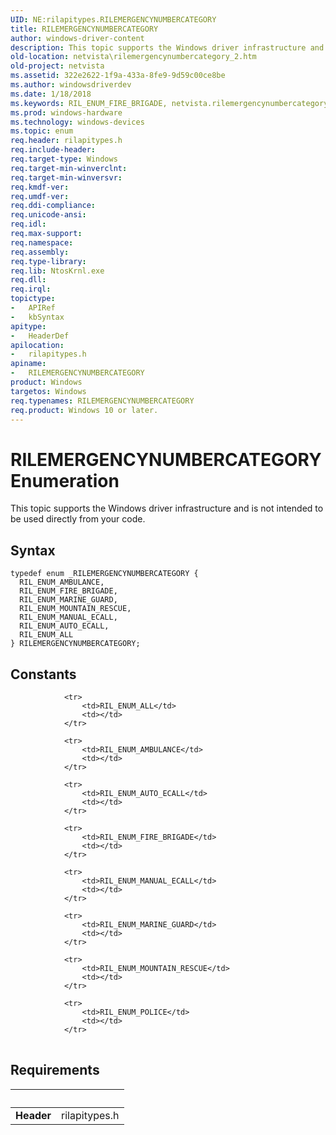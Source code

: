 ```yaml
---
UID: NE:rilapitypes.RILEMERGENCYNUMBERCATEGORY
title: RILEMERGENCYNUMBERCATEGORY
author: windows-driver-content
description: This topic supports the Windows driver infrastructure and is not intended to be used directly from your code.
old-location: netvista\rilemergencynumbercategory_2.htm
old-project: netvista
ms.assetid: 322e2622-1f9a-433a-8fe9-9d59c00ce8be
ms.author: windowsdriverdev
ms.date: 1/18/2018
ms.keywords: RIL_ENUM_FIRE_BRIGADE, netvista.rilemergencynumbercategory_2, RIL_ENUM_AMBULANCE, rilapitypes/RIL_ENUM_AMBULANCE, rilapitypes/RIL_ENUM_ALL, RIL_ENUM_MANUAL_ECALL, RIL_ENUM_ALL, rilapitypes/RILEMERGENCYNUMBERCATEGORY, rilapitypes/RIL_ENUM_AUTO_ECALL, RIL_ENUM_MARINE_GUARD, rilapitypes/RIL_ENUM_MANUAL_ECALL, RILEMERGENCYNUMBERCATEGORY enumeration [Network Drivers Starting with Windows Vista], rilapitypes/RIL_ENUM_MOUNTAIN_RESCUE, rilapitypes/RIL_ENUM_FIRE_BRIGADE, RIL_ENUM_AUTO_ECALL, RIL_ENUM_MOUNTAIN_RESCUE, rilapitypes/RIL_ENUM_MARINE_GUARD, RILEMERGENCYNUMBERCATEGORY
ms.prod: windows-hardware
ms.technology: windows-devices
ms.topic: enum
req.header: rilapitypes.h
req.include-header: 
req.target-type: Windows
req.target-min-winverclnt: 
req.target-min-winversvr: 
req.kmdf-ver: 
req.umdf-ver: 
req.ddi-compliance: 
req.unicode-ansi: 
req.idl: 
req.max-support: 
req.namespace: 
req.assembly: 
req.type-library: 
req.lib: NtosKrnl.exe
req.dll: 
req.irql: 
topictype:
-	APIRef
-	kbSyntax
apitype:
-	HeaderDef
apilocation:
-	rilapitypes.h
apiname:
-	RILEMERGENCYNUMBERCATEGORY
product: Windows
targetos: Windows
req.typenames: RILEMERGENCYNUMBERCATEGORY
req.product: Windows 10 or later.
---
```


# RILEMERGENCYNUMBERCATEGORY Enumeration
This topic supports the Windows driver infrastructure and is not intended to be used directly from your code.

## Syntax
````
typedef enum _RILEMERGENCYNUMBERCATEGORY { 
  RIL_ENUM_AMBULANCE,
  RIL_ENUM_FIRE_BRIGADE,
  RIL_ENUM_MARINE_GUARD,
  RIL_ENUM_MOUNTAIN_RESCUE,
  RIL_ENUM_MANUAL_ECALL,
  RIL_ENUM_AUTO_ECALL,
  RIL_ENUM_ALL
} RILEMERGENCYNUMBERCATEGORY;
````

## Constants

<table>
            
                <tr>
                    <td>RIL_ENUM_ALL</td>
                    <td></td>
                </tr>
            
                <tr>
                    <td>RIL_ENUM_AMBULANCE</td>
                    <td></td>
                </tr>
            
                <tr>
                    <td>RIL_ENUM_AUTO_ECALL</td>
                    <td></td>
                </tr>
            
                <tr>
                    <td>RIL_ENUM_FIRE_BRIGADE</td>
                    <td></td>
                </tr>
            
                <tr>
                    <td>RIL_ENUM_MANUAL_ECALL</td>
                    <td></td>
                </tr>
            
                <tr>
                    <td>RIL_ENUM_MARINE_GUARD</td>
                    <td></td>
                </tr>
            
                <tr>
                    <td>RIL_ENUM_MOUNTAIN_RESCUE</td>
                    <td></td>
                </tr>
            
                <tr>
                    <td>RIL_ENUM_POLICE</td>
                    <td></td>
                </tr>
</table>


## Requirements
| &nbsp; | &nbsp; |
| ---- |:---- |
| **Header** | rilapitypes.h |